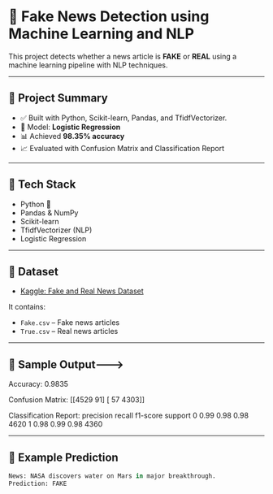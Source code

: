 # 📰 Fake News Detection using Machine Learning and NLP

This project detects whether a news article is **FAKE** or **REAL** using a machine learning pipeline with NLP techniques.

---

## 🚀 Project Summary

- ✅ Built with Python, Scikit-learn, Pandas, and TfidfVectorizer.
- 🧠 Model: **Logistic Regression**
- 📊 Achieved **98.35% accuracy**
- 📈 Evaluated with Confusion Matrix and Classification Report

---

## 🧰 Tech Stack

- Python 🐍
- Pandas & NumPy
- Scikit-learn
- TfidfVectorizer (NLP)
- Logistic Regression

---

## 📁 Dataset

- [Kaggle: Fake and Real News Dataset](https://www.kaggle.com/datasets/clmentbisaillon/fake-and-real-news-dataset)

It contains:
- `Fake.csv` – Fake news articles
- `True.csv` – Real news articles

---

## 📸 Sample Output--->

Accuracy: 0.9835

Confusion Matrix:
[[4529 91]
[ 57 4303]]

Classification Report:
precision recall f1-score support
0 0.99 0.98 0.98 4620
1 0.98 0.99 0.98 4360

---

## 🔮 Example Prediction

```python
News: NASA discovers water on Mars in major breakthrough.
Prediction: FAKE
